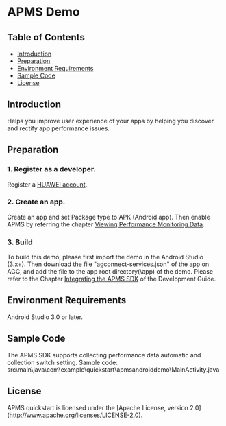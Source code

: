 # APMS Demo
## Table of Contents
 * [Introduction](#introduction)
 * [Preparation](#preparation)
 * [Environment Requirements](#environment-requirements)
 * [Sample Code](#sample-code)
 * [License](#license)

## Introduction
Helps you improve user experience of your apps by helping you discover and rectify app performance issues.

## Preparation
### 1. Register as a developer.
Register a [HUAWEI account](https://developer.huawei.com/consumer/en/).
### 2. Create an app.
Create an app and set Package type to APK (Android app). Then enable APMS by referring the chapter [Viewing Performance Monitoring Data](https://developer.huawei.com/consumer/en/doc/development/AppGallery-connect-Guides/agc-apms-viewdata).
### 3. Build
To build this demo, please first import the demo in the Android Studio (3.x+). Then download the file "agconnect-services.json" of the app on AGC, and add the file to the app root directory(\app) of the demo. Please refer to the Chapter [Integrating the APMS SDK](https://developer.huawei.com/consumer/en/doc/development/AppGallery-connect-Guides/agc-apms-apmssdk) of the Development Guide.

## Environment Requirements
Android Studio 3.0 or later.

## Sample Code
The APMS SDK supports collecting performance data automatic and collection switch setting.
Sample code: src\main\java\com\example\quickstart\apmsandroiddemo\MainActivity.java

## License
APMS quickstart is licensed under the [Apache License, version 2.0] (http://www.apache.org/licenses/LICENSE-2.0).
